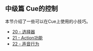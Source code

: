 ## 中级篇 Cue的控制
本节介绍了一些可以在Cue上使用的小技巧。

* <a href="ADX_Part_20.md" target="_blank">20 - 选择器</a>
* <a href="ADX_Part_21.md" target="_blank">21 - Action功能</a>
* <a href="ADX_Part_22.md" target="_blank">22 - 声音行为</a>
